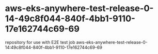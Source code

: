 # aws-eks-anywhere-test-release-0-14-49c8f044-840f-4bb1-9110-17e162744c69-69
repository for use with E2E test job aws-eks-anywhere-test-release-0-14:49c8f044-840f-4bb1-9110-17e162744c69-69
